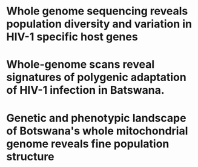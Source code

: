 # Whole genome sequencing reveals population diversity and variation in HIV-1 specific host genes
# Whole-genome scans reveal signatures of polygenic adaptation of HIV-1 infection in Batswana.
# Genetic and phenotypic landscape of Botswana's whole mitochondrial genome reveals fine population structure
